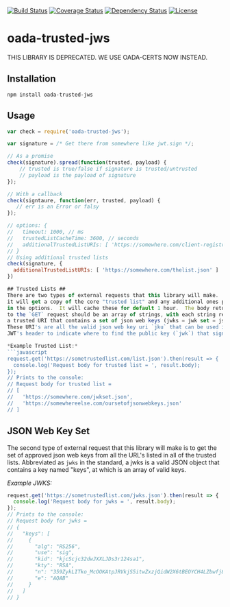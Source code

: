 [![Build Status](https://travis-ci.org/OADA/oada-trusted-jws-js.svg?branch=master)](https://travis-ci.org/OADA/oada-trusted-jws-js)
[![Coverage Status](https://coveralls.io/repos/OADA/oada-trusted-jws-js/badge.svg?branch=master)](https://coveralls.io/r/OADA/oada-trusted-jws-js?branch=master)
[![Dependency Status](https://david-dm.org/oada/oada-trusted-jws-js.svg)](https://david-dm.org/oada/oada-trusted-jws-js)
[![License](http://img.shields.io/:license-Apache%202.0-green.svg)](http://www.apache.org/licenses/LICENSE-2.0.html)

# oada-trusted-jws #

THIS LIBRARY IS DEPRECATED.  WE USE OADA-CERTS NOW INSTEAD.

## Installation ##
```shell
npm install oada-trusted-jws
```

## Usage ##
```javascript
var check = require('oada-trusted-jws');

var signature = /* Get there from somewhere like jwt.sign */;

// As a promise
check(signature).spread(function(trusted, payload) {
    // trusted is true/false if signature is trusted/untrusted
    // payload is the payload of signature
});

// With a callback
check(signtaure, function(err, trusted, payload) {
   // err is an Error or falsy
});

// options: {
//   timeout: 1000, // ms
//   trustedListCacheTime: 3600, // seconds
//   additionalTrustedListURIs: [ 'https://somewhere.com/client-registration.json' ],
// }
// Using additional trusted lists
check(signature, { 
  additionalTrustedListURIs: [ 'https://somewhere.com/thelist.json' ]
})

## Trusted Lists ##
There are two types of external requests that this library will make.  First,
it will get a copy of the core "trusted list" and any additional ones passed
in the options.  It will cache these for default 1 hour.  The body returned
to the `GET` request should be an array of strings, with each string representing
a trusted URI that contains a set of json web keys (jwks = jwk set = json web key set).
These URI's are all the valid json web key uri `jku` that can be used in any given
JWT's header to indicate where to find the public key (`jwk`) that signed it.

*Example Trusted List:*
```javascript
request.get('https://sometrustedlist.com/list.json').then(result => {
  console.log('Request body for trusted list = ', result.body);
});
// Prints to the console:
// Request body for trusted list = 
// [
//   'https://somewhere.com/jwkset.json',
//   'https://somewhereelse.com/oursetofjsonwebkeys.json'
// ]
```

## JSON Web Key Set ##
The second type of external request that this library will make is to get the 
set of approved json web keys from all the URL's listed in all of the trusted
lists.  Abbreviated as `jwks` in the standard, a jwks is a valid JSON object 
that contains a key named "keys", at which is an array of valid keys.

*Example JWKS:*
```javascript
request.get('https://sometrustedlist.com/jwks.json').then(result => {
  console.log('Request body for jwks = ', result.body);
});
// Prints to the console:
// Request body for jwks = 
// {
//   "keys": [
//     {
//       "alg": "RS256",
//       "use": "sig",
//       "kid": "kjcScjc32dwJXXLJDs3r124sa1",
//       "kty": "RSA",
//       "n": "359ZykLITko_McOOKAtpJRVkjS5itwZxzjQidW2X6tBEOYCH4LZbwfj8fGGvlUtzpyuwnYuIlNX8TvZLTenOk45pphXr5PMCMKi7YZgkhd6_t_oeHnXY-4bnDLF1r9OUFKwj6C-mFFM-woKc-62tuK6QJiuc-5bFfn9wRL15K1E",
//       "e": "AQAB"
//     }
//   ]
// }
```



